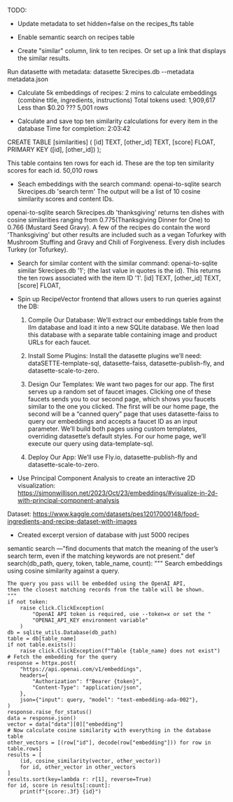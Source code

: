 TODO:
- Update metadata to set hidden=false on the recipes_fts table

- Enable semantic search on recipes table

- Create "similar" column, link to ten recipes. Or set up a link that displays the similar results.

Run datasette with metadata: datasette 5krecipes.db --metadata metadata.json




- Calculate 5k embeddings of recipes: 
2 mins to calculate embeddings (combine title, ingredients, instructions)
Total tokens used: 1,909,617
Less than $0.20 ???
5,001 rows

- Calculate and save top ten similarity calculations for every item in the database
Time for completion: 2:03:42 

CREATE TABLE [similarities] (
   [id] TEXT,
   [other_id] TEXT,
   [score] FLOAT,
   PRIMARY KEY ([id], [other_id])
);

This table contains ten rows for each id. These are the top ten similarity scores for each id.
50,010 rows


- Seach embeddings with the search command: openai-to-sqlite search 5krecipes.db 'search term'
The output will be a list of 10 cosine similarity scores and content IDs.

openai-to-sqlite search 5krecipes.db 'thanksgiving'
returns ten dishes with cosine similarities ranging from 0.775(Thanksgiving Dinner for One) to 0.766 (Mustard Seed Gravy). A few of the recipes do contain the word 'Thanksgiving' but other results are included such as a vegan Tofurkey with Mushroom Stuffing and Gravy and Chili of Forgiveness. Every dish includes Turkey (or Tofurkey).

- Search for similar content with the similar command:
openai-to-sqlite similar 5krecipes.db '1'; (the last value in quotes is the id).
This returns the ten rows associated with the item ID '1'.
[id] TEXT,
[other_id] TEXT,
[score] FLOAT,



- Spin up RecipeVector frontend that allows users to run queries against the DB:



    1. Compile Our Database: We’ll extract our embeddings table from the llm database and load it into a new SQLite database. We then load this database with a separate table containing image and product URLs for each faucet.

    2. Install Some Plugins: Install the datasette plugins we’ll need: dataSETTE-template-sql, datasette-faiss, datasette-publish-fly, and datasette-scale-to-zero.
    
    3. Design Our Templates: We want two pages for our app. The first serves up a random set of faucet images. Clicking one of these faucets sends you to our second page, which shows you faucets similar to the one you clicked. The first will be our home page, the second will be a “canned query” page that uses datasette-faiss to query our embeddings and accepts a faucet ID as an input parameter. We’ll build both pages using custom templates, overriding datasette’s default styles. For our home page, we’ll execute our query using data-template-sql.

    4. Deploy Our App: We’ll use Fly.io, datasette-publish-fly and datasette-scale-to-zero.



- Use Principal Component Analysis to create an interactive 2D visualization: https://simonwillison.net/2023/Oct/23/embeddings/#visualize-in-2d-with-principal-component-analysis


Dataset:
https://www.kaggle.com/datasets/pes12017000148/food-ingredients-and-recipe-dataset-with-images
- Created excerpt version of database with just 5000 recipes


semantic search
—"find documents that match the meaning of the user’s search term, even if the matching keywords are not present."
def search(db_path, query, token, table_name, count):
    """
    Search embeddings using cosine similarity against a query.

    The query you pass will be embedded using the OpenAI API,
    then the closest matching records from the table will be shown.
    """
    if not token:
        raise click.ClickException(
            "OpenAI API token is required, use --token=x or set the "
            "OPENAI_API_KEY environment variable"
        )
    db = sqlite_utils.Database(db_path)
    table = db[table_name]
    if not table.exists():
        raise click.ClickException(f"Table {table_name} does not exist")
    # Fetch the embedding for the query
    response = httpx.post(
        "https://api.openai.com/v1/embeddings",
        headers={
            "Authorization": f"Bearer {token}",
            "Content-Type": "application/json",
        },
        json={"input": query, "model": "text-embedding-ada-002"},
    )
    response.raise_for_status()
    data = response.json()
    vector = data["data"][0]["embedding"]
    # Now calculate cosine similarity with everything in the database table
    other_vectors = [(row["id"], decode(row["embedding"])) for row in table.rows]
    results = [
        (id, cosine_similarity(vector, other_vector))
        for id, other_vector in other_vectors
    ]
    results.sort(key=lambda r: r[1], reverse=True)
    for id, score in results[:count]:
        print(f"{score:.3f} {id}")